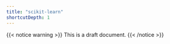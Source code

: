 ```yaml
---
title: "scikit-learn"
shortcutDepth: 1
---
```


{{< notice warning >}}
This is a draft document.
{{< /notice >}}
